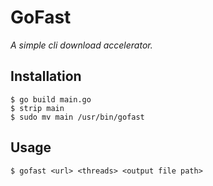 # GoFast

*A simple cli download accelerator.*

## Installation

```
$ go build main.go
$ strip main
$ sudo mv main /usr/bin/gofast
```

## Usage

```
$ gofast <url> <threads> <output file path>
```
